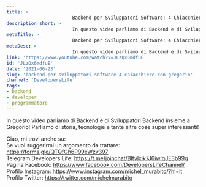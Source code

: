 ```yaml
---
title: > 
                        Backend per Sviluppatori Software: 4 Chiacchiere con Gregorio
description_short: > 
                        In questo video parliamo di Backend e di Sviluppatori Backend insieme a Gregorio! Parliamo di storia, tecnologie e tante altre ...
metaTitle: > 
                        Backend per Sviluppatori Software: 4 Chiacchiere con Gregorio
metaDesc: > 
                        In questo video parliamo di Backend e di Sviluppatori Backend insieme a Gregorio! Parliamo di storia, tecnologie e tante altre ...
link: 'https://www.youtube.com/watch?v=JLzQx6mdfuE'
id: 'JLzQx6mdfuE'
date: '2021-06-23'
slug: 'backend-per-sviluppatori-software-4-chiacchiere-con-gregorio'
channel: 'DevelopersLife'
tags: 
- backend
- developer
- programmatore
---
```

In questo video parliamo di Backend e di Sviluppatori Backend insieme a Gregorio! Parliamo di storia, tecnologie e tante altre cose super interessanti!  
  
Ciao, mi trovi anche su:  
Se vuoi suggerirmi un argomento da trattare: https://forms.gle/QTQfGh6P99eWzv397  
Telegram Developers Life: https://t.me/joinchat/BItvlxik7J6iwIqJE3b99g  
Pagina Facebook: https://www.facebook.com/DevelopersLifeChannel/  
Profilo Instagram: https://www.instagram.com/michel_murabito/?hl=it  
Profilo Twitter: https://twitter.com/michelmurabito​